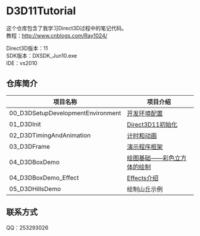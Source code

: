 # D3D11Tutorial
这个仓库包含了我学习Direct3D过程中的笔记代码。</br>
教程：http://www.cnblogs.com/Ray1024/</br>

Direct3D版本：11</br>
SDK版本：DXSDK_Jun10.exe</br>
IDE：vs2010</br>


## 仓库简介

|项目名称|项目介绍|
| ----|----|
| 00_D3DSetupDevelopmentEnvironment|[开发环境配置](http://www.cnblogs.com/Ray1024/p/6048842.html)|
| 01_D3DInit|[Direct3D11初始化](http://www.cnblogs.com/Ray1024/p/6084609.html)|
| 02_D3DTimingAndAnimation|[计时和动画](http://www.cnblogs.com/Ray1024/p/6085853.html)|
| 03_D3DFrame|[演示程序框架](http://www.cnblogs.com/Ray1024/p/6087921.html)|
| 04_D3DBoxDemo|[绘图基础——彩色立方体的绘制](http://www.cnblogs.com/Ray1024/p/6093773.html)|
| 04_D3DBoxDemo_Effect|[Effects介绍](http://www.cnblogs.com/Ray1024/p/6101284.html)|
| 05_D3DHillsDemo|绘制山丘示例|

## 联系方式
QQ：253293026
